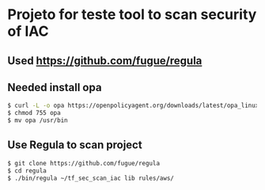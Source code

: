 # Projeto for teste tool to scan security of IAC

## Used https://github.com/fugue/regula
## Needed install opa
```sh
$ curl -L -o opa https://openpolicyagent.org/downloads/latest/opa_linux_amd64
$ chmod 755 opa
$ mv opa /usr/bin
```
## Use Regula to scan project
```sh
$ git clone https://github.com/fugue/regula
$ cd regula
$ ./bin/regula ~/tf_sec_scan_iac lib rules/aws/
```
